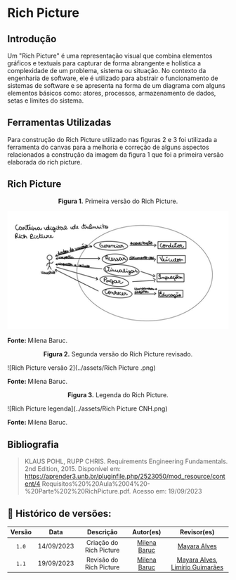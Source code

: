 # Rich Picture

## Introdução

Um "Rich Picture" é uma representação visual que combina elementos gráficos e textuais para capturar de forma abrangente e holística a complexidade de um problema, sistema ou situação. No contexto da engenharia de software, ele é utilizado para abstrair o funcionamento de sistemas de software e se apresenta na forma de um diagrama com alguns elementos básicos como: atores, processos, armazenamento de dados, setas e limites do sistema. 

## Ferramentas Utilizadas
 Para construção do Rich Picture utilizado nas figuras 2 e 3 foi utilizada a ferramenta do canvas para a melhoria e correção de alguns aspectos relacionados a construção da imagem da figura 1 que foi a primeira versão elaborada do rich picture.

## Rich Picture

 <p align="center"> <b>Figura 1.</b> Primeira versão do Rich Picture.</p>

 ![Rich Picture versão 1](../assets/Rich_Picture_version1.jpeg)
 
 <b>Fonte: </b> Milena Baruc.

 <p align="center"> <b>Figura 2.</b> Segunda versão do Rich Picture revisado.</p>

 ![Rich Picture versão 2](../assets/Rich Picture .png)
 
  <b>Fonte: </b> Milena Baruc.

 <p align="center"> <b>Figura 3.</b> Legenda do Rich Picture.</p>
     
 
 ![Rich Picture legenda](../assets/Rich Picture CNH.png)
 
  <b>Fonte: </b> Milena Baruc.

## Bibliografia 

> KLAUS POHL, RUPP CHRIS. Requirements Engineering Fundamentals. 2nd Edition, 2015. Disponível em: https://aprender3.unb.br/pluginfile.php/2523050/mod_resource/content/4 Requisitos%20%20Aula%2004%20-%20Parte%202%20RichPicture.pdf. Acesso em: 19/09/2023

## 📑 Histórico de versões:

 Versão  |    Data    |                        Descrição                        |                                             Autor(es)                                             |                  Revisor(es)                   
 :-----: | :--------: | :-----------------------------------------------------: | :-----------------------------------------------------------------------------------------------: | :--------------------------------------------: 
  `1.0`  | 14/09/2023 |            Criação do Rich Picture            | [Milena Baruc](https://github.com/MilenaBaruc) | [Mayara Alves](https://github.com/Mayara-tech)
  `1.1`  | 19/09/2023 |            Revisão do Rich Picture            | [Milena Baruc](https://github.com/MilenaBaruc) | [Mayara Alves](https://github.com/Mayara-tech), [Limírio Guimarães](https://github.com/LimirioGuimaraes)
